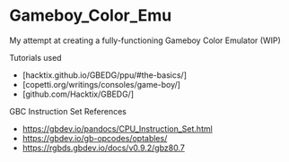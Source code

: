 # Gameboy_Color_Emu
My attempt at creating a fully-functioning Gameboy Color Emulator (WIP)

Tutorials used
- [hacktix.github.io/GBEDG/ppu/#the-basics/]
- [copetti.org/writings/consoles/game-boy/]
- [github.com/Hacktix/GBEDG/]

GBC Instruction Set References
- https://gbdev.io/pandocs/CPU_Instruction_Set.html
- https://gbdev.io/gb-opcodes/optables/
- https://rgbds.gbdev.io/docs/v0.9.2/gbz80.7
